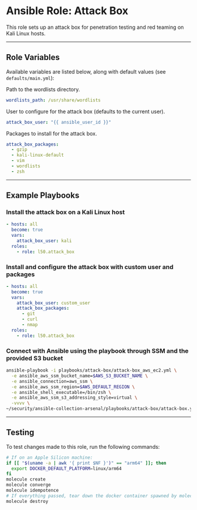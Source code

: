 # Ansible Role: Attack Box

This role sets up an attack box for penetration testing and red teaming on Kali
Linux hosts.

---

## Role Variables

Available variables are listed below, along with default values (see `defaults/main.yml`):

Path to the wordlists directory.

```yaml
wordlists_path: /usr/share/wordlists
```

User to configure for the attack box (defaults to the current user).

```yaml
attack_box_user: "{{ ansible_user_id }}"
```

Packages to install for the attack box.

```yaml
attack_box_packages:
  - gzip
  - kali-linux-default
  - vim
  - wordlists
  - zsh
```

---

## Example Playbooks

### Install the attack box on a Kali Linux host

```yaml
- hosts: all
  become: true
  vars:
    attack_box_user: kali
  roles:
    - role: l50.attack_box
```

### Install and configure the attack box with custom user and packages

```yaml
- hosts: all
  become: true
  vars:
    attack_box_user: custom_user
    attack_box_packages:
      - git
      - curl
      - nmap
  roles:
    - role: l50.attack_box
```

### Connect with Ansible using the playbook through SSM and the provided S3 bucket

```sh
ansible-playbook -i playbooks/attack-box/attack-box_aws_ec2.yml \
  -e ansible_aws_ssm_bucket_name=$AWS_S3_BUCKET_NAME \
  -e ansible_connection=aws_ssm \
  -e ansible_aws_ssm_region=$AWS_DEFAULT_REGION \
  -e ansible_shell_executable=/bin/zsh \
  -e ansible_aws_ssm_s3_addressing_style=virtual \
  -vvvv \
~/security/ansible-collection-arsenal/playbooks/attack-box/attack-box.yml
```

---

## Testing

To test changes made to this role, run the following commands:

```bash
# If on an Apple Silicon machine:
if [[ "$(uname -a | awk '{ print $NF }')" == "arm64" ]]; then
  export DOCKER_DEFAULT_PLATFORM=linux/arm64
fi
molecule create
molecule converge
molecule idempotence
# If everything passed, tear down the docker container spawned by molecule:
molecule destroy
```
